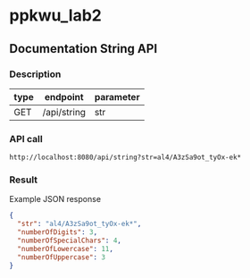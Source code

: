 # ppkwu_lab2
## Documentation String API

### Description

|type|endpoint|parameter|
|---|---|---|
|GET|/api/string|str|

### API call
```
http://localhost:8080/api/string?str=al4/A3zSa9ot_tyOx-ek*
```

### Result
Example JSON response
```json
{
  "str": "al4/A3zSa9ot_tyOx-ek*",
  "numberOfDigits": 3,
  "numberOfSpecialChars": 4,
  "numberOfLowercase": 11,
  "numberOfUppercase": 3
}
```